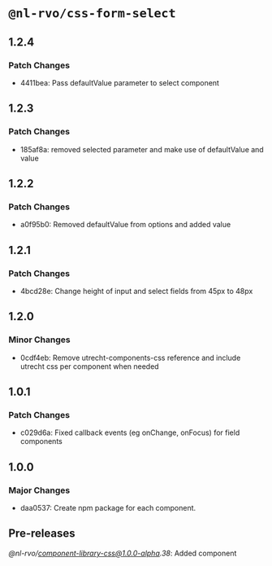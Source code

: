 # `@nl-rvo/css-form-select`

## 1.2.4

### Patch Changes

- 4411bea: Pass defaultValue parameter to select component

## 1.2.3

### Patch Changes

- 185af8a: removed selected parameter and make use of defaultValue and value

## 1.2.2

### Patch Changes

- a0f95b0: Removed defaultValue from options and added value

## 1.2.1

### Patch Changes

- 4bcd28e: Change height of input and select fields from 45px to 48px

## 1.2.0

### Minor Changes

- 0cdf4eb: Remove utrecht-components-css reference and include utrecht css per component when needed

## 1.0.1

### Patch Changes

- c029d6a: Fixed callback events (eg onChange, onFocus) for field components

## 1.0.0

### Major Changes

- daa0537: Create npm package for each component.

## Pre-releases

_@nl-rvo/component-library-css@1.0.0-alpha.38_:
Added component

